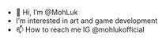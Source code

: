 - 👋 Hi, I’m @MohLuk
- I’m interested in art and game development 
- 📫 How to reach me IG @mohlukofficial
